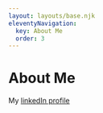 ```yaml
---
layout: layouts/base.njk
eleventyNavigation:
  key: About Me
  order: 3
---
```

# About Me

My [linkedIn profile](https://www.linkedin.com/in/jimmy-weibel-rasmussen-a968073/)
